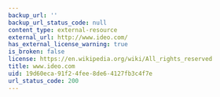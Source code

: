 ```yaml
---
backup_url: ''
backup_url_status_code: null
content_type: external-resource
external_url: http://www.ideo.com/
has_external_license_warning: true
is_broken: false
license: https://en.wikipedia.org/wiki/All_rights_reserved
title: www.ideo.com
uid: 19d60eca-91f2-4fee-8de6-4127fb3c4f7e
url_status_code: 200
---
```

